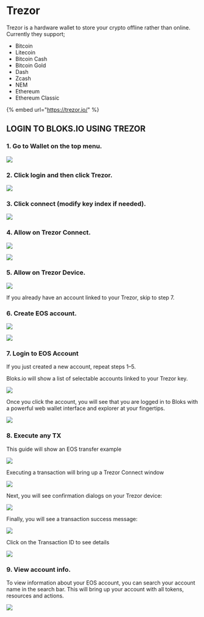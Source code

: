 # Trezor

Trezor is a hardware wallet to store your crypto offline rather than online. Currently they support;

* Bitcoin
* Litecoin
* Bitcoin Cash
* Bitcoin Gold
* Dash
* Zcash
* NEM
* Ethereum
* Ethereum Classic

{% embed url="https://trezor.io/" %}

## LOGIN TO BLOKS.IO USING TREZOR

### **1. Go to Wallet on the top menu.**

![](../../.gitbook/assets/image%20%2817%29.png)

### **2. Click login and then click Trezor.**

![](../../.gitbook/assets/image%20%2852%29.png)

### **3. Click connect \(modify key index if needed\).**

![](../../.gitbook/assets/image%20%28181%29.png)

### **4. Allow on Trezor Connect.**

![](../../.gitbook/assets/image%20%2871%29.png)

![](../../.gitbook/assets/image%20%2850%29.png)

### **5. Allow on Trezor Device.**

![](../../.gitbook/assets/image%20%28152%29.png)

If you already have an account linked to your Trezor, skip to step 7.

### **6. Create EOS account.**

![](../../.gitbook/assets/image%20%28103%29.png)

![](../../.gitbook/assets/image%20%28161%29.png)

### **7. Login to EOS Account**

If you just created a new account, repeat steps 1–5.

Bloks.io will show a list of selectable accounts linked to your Trezor key.

![](../../.gitbook/assets/image%20%2844%29.png)

Once you click the account, you will see that you are logged in to Bloks with a powerful web wallet interface and explorer at your fingertips.

![](../../.gitbook/assets/image%20%2880%29.png)

### **8. Execute any TX**

This guide will show an EOS transfer example

![](../../.gitbook/assets/image%20%28135%29.png)

Executing a transaction will bring up a Trezor Connect window

![](../../.gitbook/assets/image%20%2838%29.png)

Next, you will see confirmation dialogs on your Trezor device:

![](../../.gitbook/assets/image%20%2878%29.png)

Finally, you will see a transaction success message:

![](../../.gitbook/assets/image%20%28144%29.png)



Click on the Transaction ID to see details

![](../../.gitbook/assets/image%20%28107%29.png)

### **9. View account info.**

To view information about your EOS account, you can search your account name in the search bar. This will bring up your account with all tokens, resources and actions.  


![](../../.gitbook/assets/image%20%28120%29.png)

